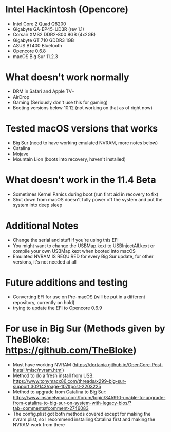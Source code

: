 # Intel Hackintosh (Opencore)
- Intel Core 2 Quad Q8200
- Gigabyte GA-EP45-UD3R (rev 1.1)
- Corsair XMS2 DDR2-800 8GB (4x2GB)
- Gigabyte GT 710 GDDR3 1GB
- ASUS BT400 Bluetooth
- Opencore 0.6.8
- macOS Big Sur 11.2.3

# What doesn't work normally
- DRM in Safari and Apple TV+
- AirDrop
- Gaming (Seriously don't use this for gaming)
- Booting versions below 10.12 (not working on that as of right now)

# Tested macOS versions that works
- Big Sur (need to have working emulated NVRAM, more notes below)
- Catalina
- Mojave
- Mountain Lion (boots into recovery, haven't installed)

# What doesn't work in the 11.4 Beta
- Sometimes Kernel Panics during boot (run first aid in recovery to fix)
- Shut down from macOS doesn't fully power off the system and put the system into deep sleep

# Additional Notes
- Change the serial and stuff if you're using this EFI
- You might want to change the USBMap.kext to USBInjectAll.kext or compile your own USBMap.kext when booted into macOS
- Emulated NVRAM IS REQUIRED for every Big Sur update, for other versions, it's not needed at all

# Future additions and testing
- Converting EFI for use on Pre-macOS (will be put in a different repository, currently on hold)
- trying to update the EFI to Opencore 0.6.9

# For use in Big Sur (Methods given by TheBloke: https://github.com/TheBloke)
- Must have working NVRAM (https://dortania.github.io/OpenCore-Post-Install/misc/nvram.html)
- Method to do a fresh install from USB: https://www.tonymacx86.com/threads/x299-big-sur-support.302143/page-107#post-2203225
- Method to upgrade from Catalina to Big Sur: https://www.insanelymac.com/forum/topic/345910-unable-to-upgrade-from-catalina-to-big-sur-on-system-with-legacy-bios/?tab=comments#comment-2746083
- The config.plist got both methods covered except for making the nvram.plist, so I recommend installing Catalina first and making the NVRAM work from there
